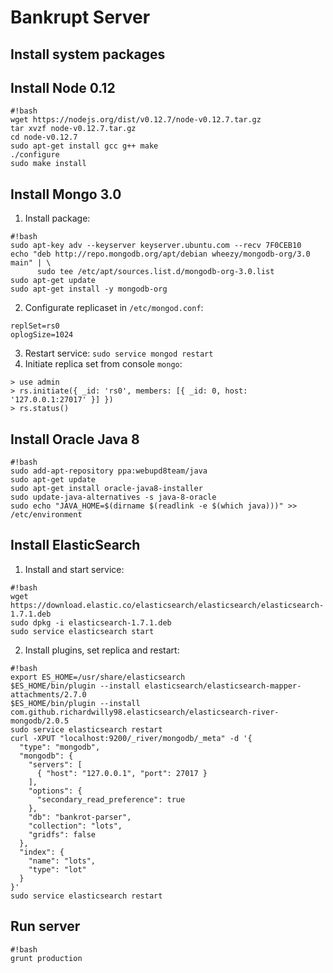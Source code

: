 # Bankrupt Server #

## Install system packages ##

## Install Node 0.12 ##
```
#!bash
wget https://nodejs.org/dist/v0.12.7/node-v0.12.7.tar.gz
tar xvzf node-v0.12.7.tar.gz
cd node-v0.12.7
sudo apt-get install gcc g++ make
./configure
sudo make install
```

## Install Mongo 3.0 ##
1. Install package:
```
#!bash
sudo apt-key adv --keyserver keyserver.ubuntu.com --recv 7F0CEB10
echo "deb http://repo.mongodb.org/apt/debian wheezy/mongodb-org/3.0 main" | \
      sudo tee /etc/apt/sources.list.d/mongodb-org-3.0.list
sudo apt-get update
sudo apt-get install -y mongodb-org
```
2. Configurate replicaset in `/etc/mongod.conf`:
```
replSet=rs0
oplogSize=1024
```
3. Restart service: `sudo service mongod restart`
4. Initiate replica set from console `mongo`:
```
> use admin
> rs.initiate({ _id: 'rs0', members: [{ _id: 0, host: '127.0.0.1:27017' }] })
> rs.status()
```

## Install Oracle Java 8 ##
```
#!bash
sudo add-apt-repository ppa:webupd8team/java
sudo apt-get update
sudo apt-get install oracle-java8-installer
sudo update-java-alternatives -s java-8-oracle
sudo echo "JAVA_HOME=$(dirname $(readlink -e $(which java)))" >> /etc/environment
```

## Install ElasticSearch ##
1. Install and start service:
```
#!bash
wget https://download.elastic.co/elasticsearch/elasticsearch/elasticsearch-1.7.1.deb
sudo dpkg -i elasticsearch-1.7.1.deb
sudo service elasticsearch start
```
2. Install plugins, set replica and restart:
```
#!bash
export ES_HOME=/usr/share/elasticsearch
$ES_HOME/bin/plugin --install elasticsearch/elasticsearch-mapper-attachments/2.7.0
$ES_HOME/bin/plugin --install com.github.richardwilly98.elasticsearch/elasticsearch-river-mongodb/2.0.5
sudo service elasticsearch restart
curl -XPUT "localhost:9200/_river/mongodb/_meta" -d '{
  "type": "mongodb",
  "mongodb": {
    "servers": [
      { "host": "127.0.0.1", "port": 27017 }
    ],
    "options": {
      "secondary_read_preference": true
    },
    "db": "bankrot-parser",
    "collection": "lots", 
    "gridfs": false
  },
  "index": {
    "name": "lots",
    "type": "lot"
  }
}'
sudo service elasticsearch restart
```

## Run server ##
```
#!bash
grunt production
```